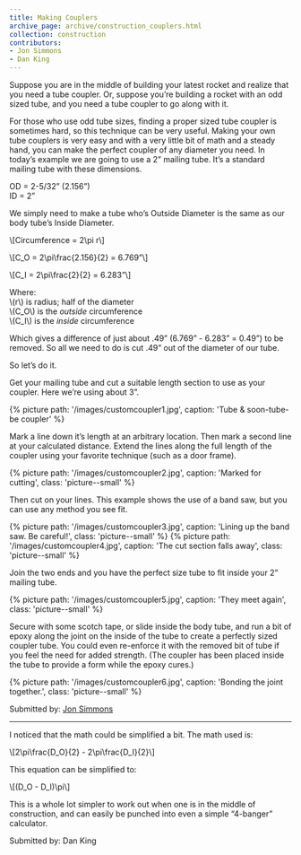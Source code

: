 ```yaml
---
title: Making Couplers
archive_page: archive/construction_couplers.html
collection: construction
contributors:
- Jon Simmons
- Dan King
---
```

Suppose you are in the middle of building your latest rocket and realize that you need a tube coupler.
Or, suppose you’re building a rocket with an odd sized tube, and you need a tube coupler to go along with it.

For those who use odd tube sizes, finding a proper sized tube coupler is sometimes hard, so this technique can be very useful.
Making your own tube couplers is very easy and with a very little bit of math and a steady hand, you can make the perfect coupler of any diameter you need.
In today’s example we are going to use a 2” mailing tube. It’s a standard mailing tube with these dimensions.

OD = 2-5/32” (2.156”)  
ID = 2”

We simply need to make a tube who’s Outside Diameter is the same as our body tube’s Inside Diameter.

\\[Circumference = 2\pi r\\]

\\[C_O = 2\pi\frac{2.156}{2} = 6.769”\\]

\\[C_I = 2\pi\frac{2}{2} = 6.283”\\]

Where:  
\\(r\\) is radius; half of the diameter  
\\(C_O\\) is the _outside_ circumference  
\\(C_I\\) is the _inside_ circumference

Which gives a difference of just about .49” (6.769” - 6.283” = 0.49”) to be removed.
So all we need to do is cut .49” out of the diameter of our tube.

So let’s do it.

Get your mailing tube and cut a suitable length section to use as your coupler.
Here we’re using about 3”.

{% picture path: '/images/customcoupler1.jpg', caption: 'Tube & soon-tube-be coupler' %}

Mark a line down it’s length at an arbitrary location.
Then mark a second line at your calculated distance.
Extend the lines along the full length of the coupler using your favorite technique (such as a door frame).

{% picture path: '/images/customcoupler2.jpg', caption: 'Marked for cutting', class: 'picture--small' %}

Then cut on your lines.
This example shows the use of a band saw, but you can use any method you see fit.

{% picture path: '/images/customcoupler3.jpg', caption: 'Lining up the band saw. Be careful!', class: 'picture--small' %}
{% picture path: '/images/customcoupler4.jpg', caption: 'The cut section falls away', class: 'picture--small' %}

Join the two ends and you have the perfect size tube to fit inside your 2” mailing tube.

{% picture path: '/images/customcoupler5.jpg', caption: 'They meet again', class: 'picture--small' %}

Secure with some scotch tape, or slide inside the body tube, and run a bit of epoxy along the joint on the inside of the tube to create a perfectly sized coupler tube.
You could even re-enforce it with the removed bit of tube if you feel the need for added strength.
(The coupler has been placed inside the tube to provide a form while the epoxy cures.)

{% picture path: '/images/customcoupler6.jpg', caption: 'Bonding the joint together.', class: 'picture--small' %}

Submitted by: [Jon Simmons](mailto:pyrojon@meganet.net)

---

I noticed that the math could be simplified a bit.
The math used is:

\\[2\pi\frac{D_O}{2} - 2\pi\frac{D_I}{2}\\]

This equation can be simplified to:

\\[(D_O - D_I)\pi\\]

This is a whole lot simpler to work out when one is in the middle of construction, and can easily be punched into even a simple “4-banger” calculator.

Submitted by: Dan King
